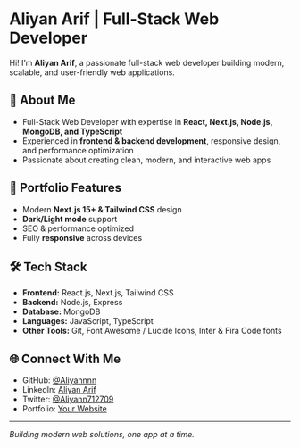 # Aliyan Arif | Full-Stack Web Developer

Hi! I’m **Aliyan Arif**, a passionate full-stack web developer building modern, scalable, and user-friendly web applications.

## 🌟 About Me

- Full-Stack Web Developer with expertise in **React, Next.js, Node.js, MongoDB, and TypeScript**  
- Experienced in **frontend & backend development**, responsive design, and performance optimization  
- Passionate about creating clean, modern, and interactive web apps  

## 🚀 Portfolio Features

- Modern **Next.js 15+ & Tailwind CSS** design  
- **Dark/Light mode** support  
- SEO & performance optimized  
- Fully **responsive** across devices  

## 🛠️ Tech Stack

- **Frontend:** React.js, Next.js, Tailwind CSS  
- **Backend:** Node.js, Express  
- **Database:** MongoDB  
- **Languages:** JavaScript, TypeScript  
- **Other Tools:** Git, Font Awesome / Lucide Icons, Inter & Fira Code fonts  

## 🌐 Connect With Me

- GitHub: [@Aliyannnn](https://github.com/Aliyannnn)  
- LinkedIn: [Aliyan Arif](https://www.linkedin.com/in/aliyan-arif-9b4179377/)  
- Twitter: [@Aliyann712709](https://x.com/Aliyann712709)  
- Portfolio: [Your Website](https://aliyan-portfolio-website.vercel.app/)

---

*Building modern web solutions, one app at a time.*
